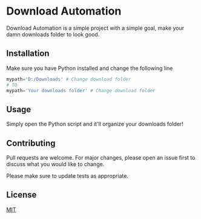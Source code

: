 # Download Automation

Download Automation is a simple project with a simple goal, make your damn downloads folder to look good.

## Installation

Make sure you have Python installed and change the following line

```python
mypath='D:/Downloads' # Change download folder
# TO
mypath='Your downloads folder' # Change download folder
```

## Usage
Simply open the Python script and it'll organize your downloads folder!

## Contributing
Pull requests are welcome. For major changes, please open an issue first to discuss what you would like to change.

Please make sure to update tests as appropriate.

## License
[MIT](https://choosealicense.com/licenses/mit/)

